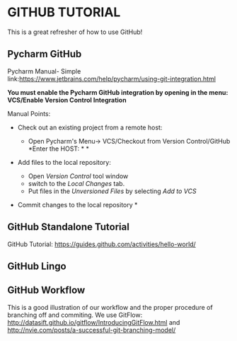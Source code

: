 GITHUB TUTORIAL
===============

This is a great refresher of how to use GitHub!

Pycharm GitHub 
--------------
Pycharm Manual- Simple link:https://www.jetbrains.com/help/pycharm/using-git-integration.html

**You must enable the Pycharm GitHub integration by opening in the menu: VCS/Enable Version Control Integration**

Manual Points:
* Check out an existing project from a remote host:
    * Open Pycharm's Menu-> VCS/Checkout from Version Control/GitHub
        *Enter the HOST:
        *
        *
* Add files to the local repository:
    * Open *Version Control* tool window
    * switch to the *Local Changes* tab.
    * Put files in the *Unversioned Files* by selecting *Add to VCS*

* Commit changes to the local repository
    *


GitHub Standalone Tutorial
--------------------------
GitHub Tutorial: https://guides.github.com/activities/hello-world/


GitHub Lingo
------------

GitHub Workflow
---------------
This is a good illustration of our workflow and the proper procedure of branching off and commiting. We use GitFlow: http://datasift.github.io/gitflow/IntroducingGitFlow.html and http://nvie.com/posts/a-successful-git-branching-model/
